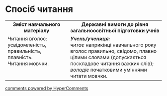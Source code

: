 <div id="hypercomments_widget" class="js-hypercomments-widget invisible"></div>

# Спосіб читання

<table>
  <tr>
    <td width="40%" align="center"><b>Зміст навчального матеріалу<b></td>
    <td width="60%" align="center"><b>Державні вимоги до рівня загальноосвітньої підготовки учнів</b></td>
  </tr>
  <tr>
    <td width="40%" style="vertical-align:top !important;">
Читання вголос: усвідомленість, правильність, плавність.<br>
Читання мовчки. 
	</td>
    <td width="60%" style="vertical-align:top !important;">
<i><b>Учень/учениця:</b></i><br>
<i>читає</i> наприкінці навчального року вголос правильно, свідомо, плавно цілими словами (допускається поскладове читання важких слів);<br>
<i>володіє</i> початковими уміннями читати мовчки. 
</td>
  </tr>
</table>

<div class="js-hypercomments-container">
<a href="http://hypercomments.com" class="hc-link" title="comments widget">comments powered by HyperComments</a>
</div>